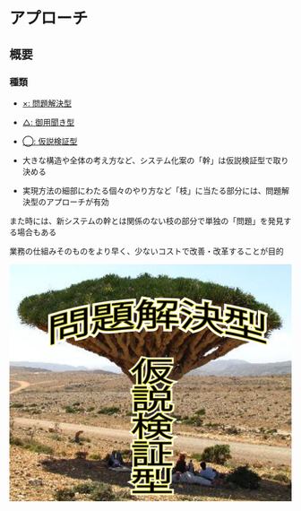 # アプローチ

## 概要

### 種類

* [×: 問題解決型](01)
* [△: 御用聞き型](02)
* [◯: 仮説検証型](03)

* 大きな構造や全体の考え方など、システム化案の「幹」は仮説検証型で取り決める
* 実現方法の細部にわたる個々のやり方など「枝」に当たる部分には、問題解決型のアプローチが有効

また時には、新システムの幹とは関係のない枝の部分で単独の「問題」を発見する場合もある

業務の仕組みそのものをより早く、少ないコストで改善・改革することが目的

![aproach_00](image/aproach_00.png)